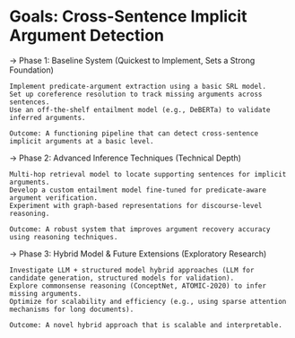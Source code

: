 # Goals: Cross-Sentence Implicit Argument Detection

-> Phase 1: Baseline System (Quickest to Implement, Sets a Strong Foundation)

    Implement predicate-argument extraction using a basic SRL model.
    Set up coreference resolution to track missing arguments across sentences.
    Use an off-the-shelf entailment model (e.g., DeBERTa) to validate inferred arguments.
    
    Outcome: A functioning pipeline that can detect cross-sentence implicit arguments at a basic level.

-> Phase 2: Advanced Inference Techniques (Technical Depth)

    Multi-hop retrieval model to locate supporting sentences for implicit arguments.
    Develop a custom entailment model fine-tuned for predicate-aware argument verification.
    Experiment with graph-based representations for discourse-level reasoning.
    
    Outcome: A robust system that improves argument recovery accuracy using reasoning techniques.

-> Phase 3: Hybrid Model & Future Extensions (Exploratory Research)

    Investigate LLM + structured model hybrid approaches (LLM for candidate generation, structured models for validation).
    Explore commonsense reasoning (ConceptNet, ATOMIC-2020) to infer missing arguments.
    Optimize for scalability and efficiency (e.g., using sparse attention mechanisms for long documents).
    
    Outcome: A novel hybrid approach that is scalable and interpretable.
